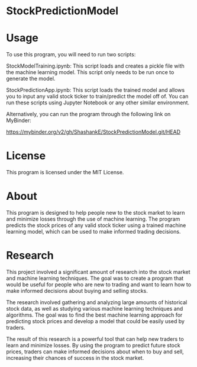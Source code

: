 # StockPredictionModel

# Usage

To use this program, you will need to run two scripts:

StockModelTraining.ipynb: This script loads and creates a pickle file with the machine learning model. This script only needs to be run once to generate the model.

StockPredictionApp.ipynb: This script loads the trained model and allows you to input any valid stock ticker to train/predict the model off of.
You can run these scripts using Jupyter Notebook or any other similar environment.

Alternatively, you can run the program through the following link on MyBinder:

https://mybinder.org/v2/gh/ShashankE/StockPredictionModel.git/HEAD

# License

This program is licensed under the MIT License.

# About

This program is designed to help people new to the stock market to learn and minimize losses through the use of machine learning. The program predicts the stock prices of any valid stock ticker using a trained machine learning model, which can be used to make informed trading decisions.

# Research

This project involved a significant amount of research into the stock market and machine learning techniques. The goal was to create a program that would be useful for people who are new to trading and want to learn how to make informed decisions about buying and selling stocks.

The research involved gathering and analyzing large amounts of historical stock data, as well as studying various machine learning techniques and algorithms. The goal was to find the best machine learning approach for predicting stock prices and develop a model that could be easily used by traders.

The result of this research is a powerful tool that can help new traders to learn and minimize losses. By using the program to predict future stock prices, traders can make informed decisions about when to buy and sell, increasing their chances of success in the stock market.



